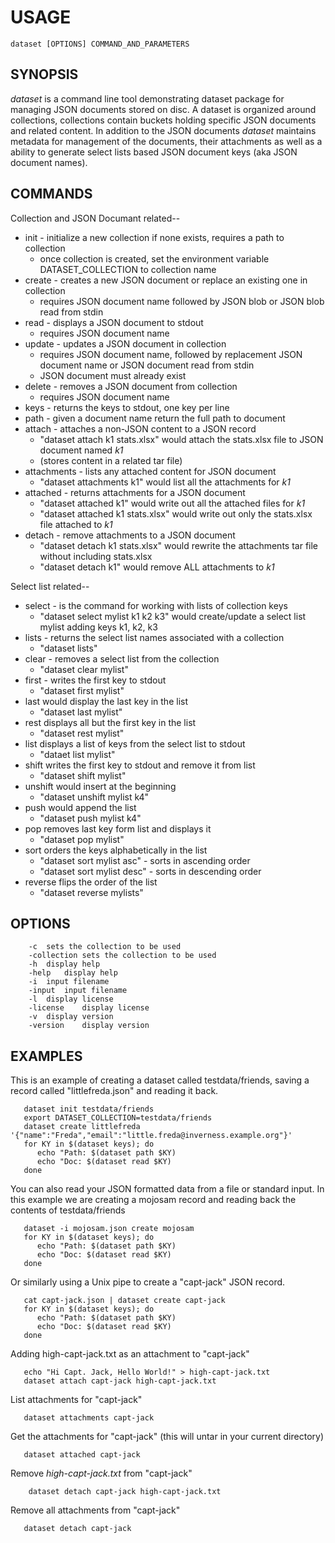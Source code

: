 
# USAGE

    dataset [OPTIONS] COMMAND_AND_PARAMETERS

## SYNOPSIS

_dataset_ is a command line tool demonstrating dataset package for managing 
JSON documents stored on disc. A dataset is organized around collections,
collections contain buckets holding specific JSON documents and related content.
In addition to the JSON documents _dataset_ maintains metadata for management
of the documents, their attachments as well as a ability to generate select lists
based JSON document keys (aka JSON document names).


## COMMANDS

Collection and JSON Documant related--

+ init - initialize a new collection if none exists, requires a path to collection
  + once collection is created, set the environment variable DATASET_COLLECTION
    to collection name
+ create - creates a new JSON document or replace an existing one in collection
  + requires JSON document name followed by JSON blob or JSON blob read from stdin
+ read - displays a JSON document to stdout
  + requires JSON document name
+ update - updates a JSON document in collection
  + requires JSON document name, followed by replacement JSON document name or 
    JSON document read from stdin
  + JSON document must already exist
+ delete - removes a JSON document from collection
  + requires JSON document name
+ keys - returns the keys to stdout, one key per line
+ path - given a document name return the full path to document
+ attach - attaches a non-JSON content to a JSON record 
    + "dataset attach k1 stats.xlsx" would attach the stats.xlsx file to JSON document named _k1_
    + (stores content in a related tar file)
+ attachments - lists any attached content for JSON document
    + "dataset attachments k1" would list all the attachments for _k1_
+ attached - returns attachments for a JSON document 
    + "dataset attached k1" would write out all the attached files for _k1_
    + "dataset attached k1 stats.xlsx" would write out only the stats.xlsx file attached to _k1_
+ detach - remove attachments to a JSON document
    + "dataset detach k1 stats.xlsx" would rewrite the attachments tar file without including stats.xlsx
    + "dataset detach k1" would remove ALL attachments to _k1_

Select list related--

+ select - is the command for working with lists of collection keys
	+ "dataset select mylist k1 k2 k3" would create/update a select list 
	  mylist adding keys k1, k2, k3
+ lists - returns the select list names associated with a collection
	+ "dataset lists"
+ clear - removes a select list from the collection
	+ "dataset clear mylist"
+ first - writes the first key to stdout
	+ "dataset first mylist"
+ last would display the last key in the list
	+ "dataset last mylist"
+ rest displays all but the first key in the list
	+ "dataset rest mylist"
+ list displays a list of keys from the select list to stdout
	+ "dataet list mylist" 
+ shift writes the first key to stdout and remove it from list
	+ "dataset shift mylist" 
+ unshift would insert at the beginning 
	+ "dataset unshift mylist k4"
+ push would append the list
	+ "dataset push mylist k4"
+ pop removes last key form list and displays it
	+ "dataset pop mylist" 
+ sort orders the keys alphabetically in the list
	+ "dataset sort mylist asc" - sorts in ascending order
	+ "dataset sort mylist desc" - sorts in descending order
+ reverse flips the order of the list
	+ "dataset reverse mylists"

## OPTIONS

```
	-c	sets the collection to be used
	-collection	sets the collection to be used
	-h	display help
	-help	display help
	-i	input filename
	-input	input filename
	-l	display license
	-license	display license
	-v	display version
	-version	display version
```

## EXAMPLES

This is an example of creating a dataset called testdata/friends, saving
a record called "littlefreda.json" and reading it back.

```shell
   dataset init testdata/friends
   export DATASET_COLLECTION=testdata/friends
   dataset create littlefreda '{"name":"Freda","email":"little.freda@inverness.example.org"}'
   for KY in $(dataset keys); do
      echo "Path: $(dataset path $KY) 
      echo "Doc: $(dataset read $KY)
   done
```

You can also read your JSON formatted data from a file or standard input.
In this example we are creating a mojosam record and reading back the contents
of testdata/friends

```shell
   dataset -i mojosam.json create mojosam
   for KY in $(dataset keys); do
      echo "Path: $(dataset path $KY) 
      echo "Doc: $(dataset read $KY)
   done
```

Or similarly using a Unix pipe to create a "capt-jack" JSON record.

```shell
   cat capt-jack.json | dataset create capt-jack
   for KY in $(dataset keys); do
      echo "Path: $(dataset path $KY) 
      echo "Doc: $(dataset read $KY)
   done
```

Adding high-capt-jack.txt as an attachment to "capt-jack"

```shell
   echo "Hi Capt. Jack, Hello World!" > high-capt-jack.txt
   dataset attach capt-jack high-capt-jack.txt
```

List attachments for "capt-jack"

```shell
   dataset attachments capt-jack
```

Get the attachments for "capt-jack" (this will untar in your current directory)

```shell
   dataset attached capt-jack
```

Remove _high-capt-jack.txt_ from "capt-jack"

```shell
    dataset detach capt-jack high-capt-jack.txt
```

Remove all attachments from "capt-jack"

```shell
   dataset detach capt-jack
```

